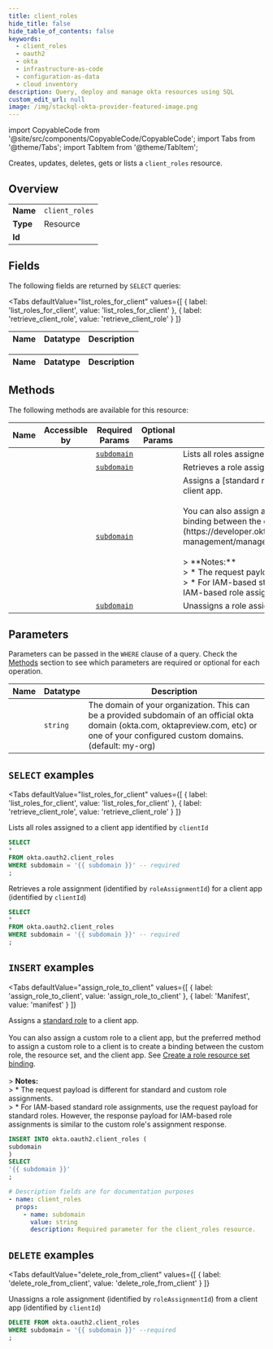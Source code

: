 ```yaml
--- 
title: client_roles
hide_title: false
hide_table_of_contents: false
keywords:
  - client_roles
  - oauth2
  - okta
  - infrastructure-as-code
  - configuration-as-data
  - cloud inventory
description: Query, deploy and manage okta resources using SQL
custom_edit_url: null
image: /img/stackql-okta-provider-featured-image.png
---
```


import CopyableCode from '@site/src/components/CopyableCode/CopyableCode';
import Tabs from '@theme/Tabs';
import TabItem from '@theme/TabItem';

Creates, updates, deletes, gets or lists a <code>client_roles</code> resource.

## Overview
<table><tbody>
<tr><td><b>Name</b></td><td><code>client_roles</code></td></tr>
<tr><td><b>Type</b></td><td>Resource</td></tr>
<tr><td><b>Id</b></td><td><CopyableCode code="okta.oauth2.client_roles" /></td></tr>
</tbody></table>

## Fields

The following fields are returned by `SELECT` queries:

<Tabs
    defaultValue="list_roles_for_client"
    values={[
        { label: 'list_roles_for_client', value: 'list_roles_for_client' },
        { label: 'retrieve_client_role', value: 'retrieve_client_role' }
    ]}
>
<TabItem value="list_roles_for_client">

<table>
<thead>
    <tr>
    <th>Name</th>
    <th>Datatype</th>
    <th>Description</th>
    </tr>
</thead>
<tbody>
</tbody>
</table>
</TabItem>
<TabItem value="retrieve_client_role">

<table>
<thead>
    <tr>
    <th>Name</th>
    <th>Datatype</th>
    <th>Description</th>
    </tr>
</thead>
<tbody>
</tbody>
</table>
</TabItem>
</Tabs>

## Methods

The following methods are available for this resource:

<table>
<thead>
    <tr>
    <th>Name</th>
    <th>Accessible by</th>
    <th>Required Params</th>
    <th>Optional Params</th>
    <th>Description</th>
    </tr>
</thead>
<tbody>
<tr>
    <td><a href="#list_roles_for_client"><CopyableCode code="list_roles_for_client" /></a></td>
    <td><CopyableCode code="select" /></td>
    <td><a href="#parameter-subdomain"><code>subdomain</code></a></td>
    <td></td>
    <td>Lists all roles assigned to a client app identified by `clientId`</td>
</tr>
<tr>
    <td><a href="#retrieve_client_role"><CopyableCode code="retrieve_client_role" /></a></td>
    <td><CopyableCode code="select" /></td>
    <td><a href="#parameter-subdomain"><code>subdomain</code></a></td>
    <td></td>
    <td>Retrieves a role assignment (identified by `roleAssignmentId`) for a client app (identified by `clientId`)</td>
</tr>
<tr>
    <td><a href="#assign_role_to_client"><CopyableCode code="assign_role_to_client" /></a></td>
    <td><CopyableCode code="insert" /></td>
    <td><a href="#parameter-subdomain"><code>subdomain</code></a></td>
    <td></td>
    <td>Assigns a [standard role](https://developer.okta.com/docs/api/openapi/okta-management/guides/roles/#standard-roles) to a client app.<br /><br />You can also assign a custom role to a client app, but the preferred method to assign a custom role to a client is to create a binding between the custom role, the resource set, and the client app. See [Create a role resource set binding](https://developer.okta.com/docs/api/openapi/okta-management/management/tag/RoleDResourceSetBinding/#tag/RoleDResourceSetBinding/operation/createResourceSetBinding).<br /><br />&gt; **Notes:**<br />&gt; * The request payload is different for standard and custom role assignments.<br />&gt; * For IAM-based standard role assignments, use the request payload for standard roles. However, the response payload for IAM-based role assignments is similar to the custom role's assignment response.</td>
</tr>
<tr>
    <td><a href="#delete_role_from_client"><CopyableCode code="delete_role_from_client" /></a></td>
    <td><CopyableCode code="delete" /></td>
    <td><a href="#parameter-subdomain"><code>subdomain</code></a></td>
    <td></td>
    <td>Unassigns a role assignment (identified by `roleAssignmentId`) from a client app (identified by `clientId`)</td>
</tr>
</tbody>
</table>

## Parameters

Parameters can be passed in the `WHERE` clause of a query. Check the [Methods](#methods) section to see which parameters are required or optional for each operation.

<table>
<thead>
    <tr>
    <th>Name</th>
    <th>Datatype</th>
    <th>Description</th>
    </tr>
</thead>
<tbody>
<tr id="parameter-subdomain">
    <td><CopyableCode code="subdomain" /></td>
    <td><code>string</code></td>
    <td>The domain of your organization. This can be a provided subdomain of an official okta domain (okta.com, oktapreview.com, etc) or one of your configured custom domains. (default: my-org)</td>
</tr>
</tbody>
</table>

## `SELECT` examples

<Tabs
    defaultValue="list_roles_for_client"
    values={[
        { label: 'list_roles_for_client', value: 'list_roles_for_client' },
        { label: 'retrieve_client_role', value: 'retrieve_client_role' }
    ]}
>
<TabItem value="list_roles_for_client">

Lists all roles assigned to a client app identified by `clientId`

```sql
SELECT
*
FROM okta.oauth2.client_roles
WHERE subdomain = '{{ subdomain }}' -- required
;
```
</TabItem>
<TabItem value="retrieve_client_role">

Retrieves a role assignment (identified by `roleAssignmentId`) for a client app (identified by `clientId`)

```sql
SELECT
*
FROM okta.oauth2.client_roles
WHERE subdomain = '{{ subdomain }}' -- required
;
```
</TabItem>
</Tabs>


## `INSERT` examples

<Tabs
    defaultValue="assign_role_to_client"
    values={[
        { label: 'assign_role_to_client', value: 'assign_role_to_client' },
        { label: 'Manifest', value: 'manifest' }
    ]}
>
<TabItem value="assign_role_to_client">

Assigns a [standard role](https://developer.okta.com/docs/api/openapi/okta-management/guides/roles/#standard-roles) to a client app.<br /><br />You can also assign a custom role to a client app, but the preferred method to assign a custom role to a client is to create a binding between the custom role, the resource set, and the client app. See [Create a role resource set binding](https://developer.okta.com/docs/api/openapi/okta-management/management/tag/RoleDResourceSetBinding/#tag/RoleDResourceSetBinding/operation/createResourceSetBinding).<br /><br />&gt; **Notes:**<br />&gt; * The request payload is different for standard and custom role assignments.<br />&gt; * For IAM-based standard role assignments, use the request payload for standard roles. However, the response payload for IAM-based role assignments is similar to the custom role's assignment response.

```sql
INSERT INTO okta.oauth2.client_roles (
subdomain
)
SELECT 
'{{ subdomain }}'
;
```
</TabItem>
<TabItem value="manifest">

```yaml
# Description fields are for documentation purposes
- name: client_roles
  props:
    - name: subdomain
      value: string
      description: Required parameter for the client_roles resource.
```
</TabItem>
</Tabs>


## `DELETE` examples

<Tabs
    defaultValue="delete_role_from_client"
    values={[
        { label: 'delete_role_from_client', value: 'delete_role_from_client' }
    ]}
>
<TabItem value="delete_role_from_client">

Unassigns a role assignment (identified by `roleAssignmentId`) from a client app (identified by `clientId`)

```sql
DELETE FROM okta.oauth2.client_roles
WHERE subdomain = '{{ subdomain }}' --required
;
```
</TabItem>
</Tabs>
